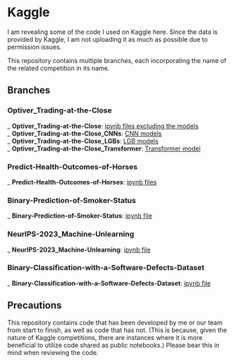 # Kaggle
I am revealing some of the code I used on Kaggle here. Since the data is provided by Kaggle, I am not uploading it as much as possible due to permission issues.

This repository contains multiple branches, each incorporating the name of the related competition in its name.

## Branches

### Optiver_Trading-at-the-Close
_ **Optiver_Trading-at-the-Close**: [ipynb files excluding the models](https://github.com/chanleee/Kaggle/tree/Optiver_Trading-at-the-Close)<br>
_ **Optiver_Trading-at-the-Close_CNNs**: [CNN models](https://github.com/chanleee/Kaggle/tree/Optiver_Trading-at-the-Close_CNNs)<br>
_ **Optiver_Trading-at-the-Close_LGBs**: [LGB models](https://github.com/chanleee/Kaggle/tree/Optiver_Trading-at-the-Close_LGBs)<br>
_ **Optiver_Trading-at-the-Close_Transformer**: [Transformer model](https://github.com/chanleee/Kaggle/tree/Optiver_Trading-at-the-Close_Transformer)<br>

### Predict-Health-Outcomes-of-Horses
_ **Predict-Health-Outcomes-of-Horses**: [ipynb files](https://github.com/chanleee/Kaggle/tree/Predict-Health-Outcomes-of-Horses)

### Binary-Prediction-of-Smoker-Status
_ **Binary-Prediction-of-Smoker-Status**: [ipynb file](https://github.com/chanleee/Kaggle/tree/Binary-Prediction-of-Smoker-Status)

### NeurIPS-2023_Machine-Unlearning
_ **NeurIPS-2023_Machine-Unlearning**: [ipynb file](https://github.com/chanleee/Kaggle/tree/NeurIPS-2023_Machine-Unlearning)

### Binary-Classification-with-a-Software-Defects-Dataset
_ **Binary-Classification-with-a-Software-Defects-Dataset**: [ipynb file](https://github.com/chanleee/Kaggle/tree/Binary-Classification-with-a-Software-Defects-Dataset)

## Precautions

This repository contains code that has been developed by me or our team from start to finish, as well as code that has not. (This is because, given the nature of Kaggle competitions, there are instances where it is more beneficial to utilize code shared as public notebooks.) Please bear this in mind when reviewing the code.
